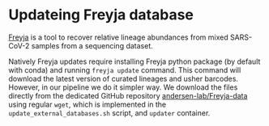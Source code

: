 # Updateing Freyja database

[Freyja](https://andersen-lab.github.io/Freyja/index.html) is a tool to recover relative lineage abundances from mixed SARS-CoV-2 samples from a sequencing dataset. 

Natively Freyja updates require installing Freyja python package (by default with conda) and running `freyja update` command. This command will download the latest version of curated lineages and usher barcodes.
However, in our pipeline we do it simpler way. We download the files directly from the dedicated GitHub repository [andersen-lab/Freyja-data](https://github.com/andersen-lab/Freyja-data) using regular `wget`, which is implemented in the `update_external_databases.sh` script, and `updater` container.
